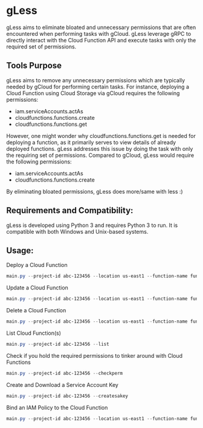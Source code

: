 # gLess
gLess aims to eliminate bloated and unnecessary permissions that are often encountered when performing tasks with gCloud. gLess leverage gRPC to directly interact with the Cloud Function API and execute tasks with only the required set of permissions.

## Tools Purpose
gLess aims to remove any unnecessary permissions which are typically needed by gCloud for performing certain tasks. For instance, deploying a Cloud Function using Cloud Storage via gCloud requires the following permissions:

- iam.serviceAccounts.actAs
- cloudfunctions.functions.create
- cloudfunctions.functions.get

However, one might wonder why cloudfunctions.functions.get is needed for deploying a function, as it primarily serves to view details of already deployed functions. gLess addresses this issue by doing the task with only the requiring set of permissions. Compared to gCloud, gLess would require the following permissions:

- iam.serviceAccounts.actAs
- cloudfunctions.functions.create

By eliminating bloated permissions, gLess does more/same with less :)

## Requirements and Compatibility:
gLess is developed using Python 3 and requires Python 3 to run. It is compatible with both Windows and Unix-based systems.

## Usage:
Deploy a Cloud Function
```powershell
main.py --project-id abc-123456 --location us-east1 --function-name function1 --gsutil-uri gs://bucket/function.zip --function-entry-point function --service-account 1234567890-compute@developer.gserviceaccount.com --deploy
```
Update a Cloud Function
```powershell
main.py --project-id abc-123456 --location us-east1 --function-name function1 --gsutil-uri gs://bucket/function.zip --function-entry-point function --service-account 1234567890-compute@developer.gserviceaccount.com --update
```
Delete a Cloud Function
```powershell
main.py --project-id abc-123456 --location us-east1 --function-name function1 --delete
```
List Cloud Function(s)
```powershell
main.py --project-id abc-123456 --list
```
Check if you hold the required permissions to tinker around with Cloud Functions
```powershell
main.py --project-id abc-123456 --checkperm
```
Create and Download a Service Account Key
```powershell
main.py --project-id abc-123456 --createsakey
```
Bind an IAM Policy to the Cloud Function
```powershell
main.py --project-id abc-123456 --location us-east1 --function-name function1 --setiambinding allUsers
``` 
